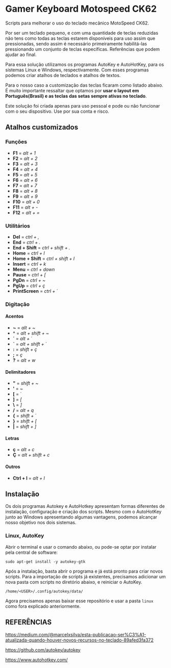 # Gamer Keyboard Motospeed CK62
 
Scripts para melhorar o uso do teclado mecânico MotoSpeed CK62.
 
Por ser um teclado pequeno, e com uma quantidade de teclas reduzidas não tens como todas as teclas estarem disponíveis para uso assim que pressionadas, sendo assim é necessário primeiramente habilitá-las pressionando um conjunto de teclas específicas. Referências que podem ajudar ao final.

Para essa solução utilizamos os programas AutoKey e AutoHotKey, para os sistemas Linux e Windows, respectivamente. Com esses programas podemos criar atalhos de teclados e atalhos de textos.
 
Para o nosso caso a customização das teclas ficaram como listado abaixo. É muito importante ressaltar que optamos por **usar o layout em Português(Brasil) e  as teclas das setas sempre ativas no teclado**.

Este solução foi criada apenas para uso pessoal e pode ou não funcionar com o seu dispositivo. Use por sua conta e risco.
 
## Atalhos customizados
### Funções
 - **F1** = *alt + 1*
 - **F2** = *alt + 2*
 - **F3** = *alt + 3*
 - **F4** = *alt + 4*
 - **F5** = *alt + 5*
 - **F6** = *alt + 6*
 - **F7** = *alt + 7*
 - **F8** = *alt + 8*
 - **F9** = *alt + 9*
 - **F10** = *alt + 0*
 - **F11** = *alt + -*
 - **F12** = *alt + =*
 
### Utilitários
 - **Del** = *ctrl + ,*
 - **End** = *ctrl + .*
 - **End + Shift** = *ctrl + shift + .*
 - **Home** = *ctrl + l*
 - **Home + Shift** = *ctrl + shift + l*
 - **Insert** = *ctrl + k*
 - **Menu** = *ctrl + down*
 - **Pause** = *ctrl + [*
 - **PgDn** = *ctrl + \~*
 - **PgUp** = *ctrl + ç*
 - **PrintScreen** = *ctrl + ´*
 
### Digitação
#### Acentos
 - **~** = *alt + \~*
 - **^** = *alt + shift + \~*
 - **´** = *alt + ´*
 - **`** = *alt + shift + ´*
 - **:** = *shift + ç*
 - **;** = *ç*
 - **?** = *alt + w*
 
#### Delimitadores
 - **"** = *shift + \~*
 - **'** = *\~*
 - **[** = *´*
 - **]** = *[*
 - **\\** = *]*
 - **/** = *alt + q*
 - **{** = *shift + ´*
 - **}** = *shift + [*
 - **|** = *shift + ]*

#### Letras
 - **ç** = *alt + c*
 - **Ç** = *alt + shift + c*
 
#### Outros
 - **Ctrl + l** = *alt + l*
 
## Instalação
Os dois programas Autokey e AutoHotkey apresentam formas diferentes de instalação, configuração e criação dos scripts. Mesmo com o AutoHotKey junto ao Windows apresentando algumas vantagens, podemos alcançar nosso objetivo nos dois sistemas.
 
### Linux, AutoKey
Abrir o terminal e usar o comando abaixo, ou pode-se optar por instalar pela central de software:
 
```
sudo apt-get install -y autokey-gtk
```
 
Após a instalação, basta abrir o programa e já está pronto para criar novos scripts. Para a importação de scripts já existentes, precisamos adicionar um nova pasta com scripts no diretório abaixo, e reiniciar o AutoKey.
 
```
/home/<USER>/.config/autokey/data/
```
Agora precisamos apenas baixar esse repositório e usar a pasta `linux` como fora explicado anteriormente.
 
## REFERÊNCIAS
 
https://medium.com/@marcelxsilva/esta-publicacao-ser%C3%A1-atualizada-quando-houver-novos-recursos-no-teclado-89afed3fa372
 
https://github.com/autokey/autokey
 
https://www.autohotkey.com/
